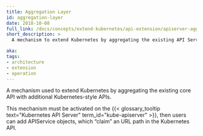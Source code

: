 ```yaml
---
title: Aggregation Layer
id: aggregation-layer
date: 2018-10-08
full_link: /docs/concepts/extend-kubernetes/api-extension/apiserver-aggregation/
short_description: >
  A mechanism to extend Kubernetes by aggregating the existing API Server with additional Kubernetes-style API servers

aka: 
tags:
- architecture
- extension
- operation
---
```

 A mechanism used to extend Kubernetes by aggregating the existing core API with additional Kubernetes-style APIs.

<!--more--> 

This mechanism must be activated on the {{< glossary_tooltip text="Kubernetes API Server" term_id="kube-apiserver" >}}, then users can add APIService objects, which “claim” an URL path in the Kubernetes API.

